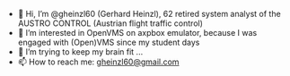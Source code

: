 - 👋 Hi, I’m @gheinzl60 (Gerhard Heinzl), 62 retired system analyst of the AUSTRO CONTROL (Austrian flight traffic control)
- 👀 I’m interested in OpenVMS on axpbox emulator, because I was engaged with (Open)VMS since my student days
- 🌱 I’m trying to keep my brain fit ...
- 📫 How to reach me: gheinzl60@gmail.com

